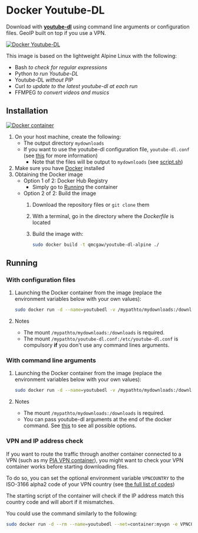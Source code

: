 # Docker Youtube-DL

Download with [**youtube-dl**](https://github.com/rg3/youtube-dl) using command line arguments or configuration files. GeoIP built on top if you use a VPN.

[![Docker Youtube-DL](https://github.com/qdm12/youtube-dl-docker/raw/master/readme/title.png)](https://hub.docker.com/r/qmcgaw/youtube-dl-alpine/)

This image is based on the lightweight Alpine Linux with the following:
- Bash *to check for regular expressions*
- Python *to run Youtube-DL*
- Youtube-DL *without PIP*
- Curl *to update to the latest youtube-dl at each run*
- FFMPEG *to convert videos and musics*

## Installation

[![Docker container](https://github.com/qdm12/youtube-dl-docker/raw/master/readme/docker.png)](https://www.docker.com/)

1. On your host machine, create the following:
    - The output directory `mydownloads`
    - If you want to use the youtube-dl configuration file, `youtube-dl.conf` (see [this](https://github.com/rg3/youtube-dl/blob/master/README.md#configuration) for more information)
        - Note that the files will be output to `mydownloads` (see [script.sh](https://github.com/qdm12/youtube-dl-docker/blob/master/script.sh))
1. Make sure you have [Docker](https://docs.docker.com/install/) installed
1. Obtaining the Docker image
    - Option 1 of 2: Docker Hub Registry
        - Simply go to [Running](#Running) the container
    - Option 2 of 2: Build the image
        1. Download the repository files or `git clone` them
        1. With a terminal, go in the directory where the *Dockerfile* is located
        1. Build the image with:

            ```bash
            sudo docker build -t qmcgaw/youtube-dl-alpine ./
            ```

## Running

### With configuration files

1. Launching the Docker container from the image (replace the environment variables below with your own values):

    ```bash
    sudo docker run -d --name=youtubedl -v /mypathto/mydownloads:/downloads -v /mypathto/youtube-dl.conf:/etc/youtube-dl.conf  qmcgaw/youtube-dl-alpine
    ```

1. Notes
    - The mount `/mypathto/mydownloads:/downloads` is required.
    - The mount `/mypathto/youtube-dl.conf:/etc/youtube-dl.conf` is compulsory **if** you don't use any command lines arguments.

### With command line arguments

1. Launching the Docker container from the image (replace the environment variables below with your own values):

    ```bash
    sudo docker run -d --name=youtubedl -v /mypathto/mydownloads:/downloads  qmcgaw/youtube-dl-alpine --ignore-errors --restrict-filenames -a "/downloads/list.txt"
    ```

1. Notes
    - The mount `/mypathto/mydownloads:/downloads` is required.
    - You can pass youtube-dl arguments at the end of the docker command. See [this](https://github.com/rg3/youtube-dl/blob/master/README.md#options) to see all possible options.

### VPN and IP address check

If you want to route the traffic through another container connected to a VPN (such as my [PIA VPN container](https://github.com/qdm12/private-internet-access-docker)), 
you might want to check your VPN container works before starting downloading files.

To do so, you can set the optional environment variable `VPNCOUNTRY` to the ISO-3166 alpha2 code of your VPN country (see [the full list of codes](http://www.geonames.org/countries/))

The starting script of the container will check if the IP address match this country code and will abort if it mismatches.

You could use the command similarly to the following:

```bash
sudo docker run -d --rm --name=youtubedl --net=container:myvpn -e VPNCOUNTRY=UK -v '/pathto/mydownloads:/downloads' ydl
```
